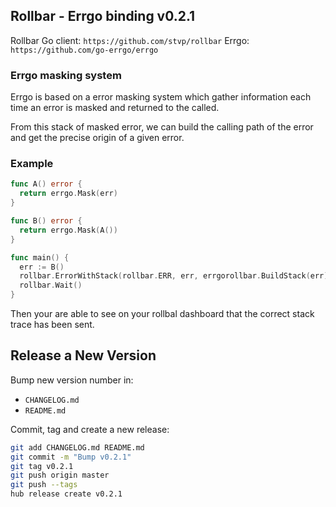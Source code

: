 ## Rollbar - Errgo binding v0.2.1

Rollbar Go client: `https://github.com/stvp/rollbar`
Errgo: `https://github.com/go-errgo/errgo`

### Errgo masking system

Errgo is based on a error masking system which gather information
each time an error is masked and returned to the called.

From this stack of masked error, we can build the calling path of
the error and get the precise origin of a given error.

### Example

```go
func A() error {
  return errgo.Mask(err)
}

func B() error {
  return errgo.Mask(A())
}

func main() {
  err := B()
  rollbar.ErrorWithStack(rollbar.ERR, err, errgorollbar.BuildStack(err))
  rollbar.Wait()
}
```

Then your are able to see on your rollbal dashboard that the correct
stack trace has been sent.

## Release a New Version

Bump new version number in:

- `CHANGELOG.md`
- `README.md`

Commit, tag and create a new release:

```sh
git add CHANGELOG.md README.md
git commit -m "Bump v0.2.1"
git tag v0.2.1
git push origin master
git push --tags
hub release create v0.2.1
```
